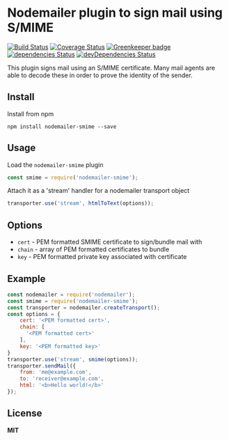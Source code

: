 # Nodemailer plugin to sign mail using S/MIME

[![Build Status](https://travis-ci.org/magicmarvman/nodemailer-smime.svg?branch=master)](https://travis-ci.org/magicmarvman/nodemailer-smime)
[![Coverage Status](https://coveralls.io/repos/github/magicmarvman/nodemailer-smime/badge.svg?branch=master)](https://coveralls.io/github/magicmarvman/nodemailer-smime?branch=master)
[![Greenkeeper badge](https://badges.greenkeeper.io/magicmarvman/nodemailer-smime.svg)](https://greenkeeper.io/)
[![dependencies Status](https://david-dm.org/magicmarvman/nodemailer-smime/status.svg)](https://david-dm.org/magicmarvman/nodemailer-smime)
[![devDependencies Status](https://david-dm.org/magicmarvman/nodemailer-smime/dev-status.svg)](https://david-dm.org/magicmarvman/nodemailer-smime?type=dev)

This plugin signs mail using an S/MIME certificate. Many mail agents are able to decode these in order to prove the identity of the sender.

## Install

Install from npm

    npm install nodemailer-smime --save

## Usage

Load the `nodemailer-smime` plugin

```javascript
const smime = require('nodemailer-smime');
```

Attach it as a 'stream' handler for a nodemailer transport object

```javascript
transporter.use('stream', htmlToText(options));
```

## Options

  * `cert` - PEM formatted SMIME certificate to sign/bundle mail with
  * `chain` - array of PEM formatted certificates to bundle
  * `key` - PEM formatted private key associated with certificate

## Example

```javascript
const nodemailer = require('nodemailer');
const smime = require('nodemailer-smime');
const transporter = nodemailer.createTransport();
const options = {
    cert: '<PEM formatted cert>',
    chain: [
      '<PEM formatted cert>'
    ],
    key: '<PEM formatted key>'
}
transporter.use('stream', smime(options));
transporter.sendMail({
    from: 'me@example.com',
    to: 'receiver@example.com',
    html: '<b>Hello world!</b>'
});
```

## License

**MIT**
